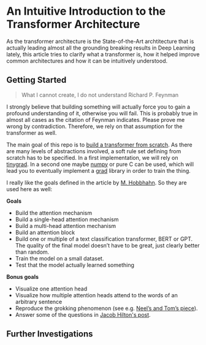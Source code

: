 # An Intuitive Introduction to the Transformer Architecture

As the transformer architecture is the State-of-the-Art archtitecture that is actually leading almost all the 
grounding breaking results in Deep Learning lately, this article tries to clarify what a transformer is, how it helped improve 
common architectures and how it can be intuitively understood.

## Getting Started

> What I cannot create, I do not understand
Richard P. Feynman

I strongly believe that building something will actually force you to gain a profound understanding of it, otherwise you will fail.
This is probably true in almost all cases as the citation of Feynman indicates. Please prove me wrong by contradiction. Therefore, we rely on that assumption for the transformer as well.

The main goal of this repo is to [build a transformer from scratch](https://www.lesswrong.com/posts/98jCNefEaBBb7jwu6/building-a-transformer-from-scratch-ai-safety-up-skilling). As there are many levels of abstractions involved, a soft rule set defining from scratch has to be specified. In a first implementation, we will rely on [tinygrad](https://github.com/tinygrad/tinygrad/tree/master). In a second one maybe [numpy](https://numpy.org/) or pure C can be used, which will lead you to eventually implement a [grad](http://blog.ezyang.com/2019/05/pytorch-internals/) library in order to train the thing. 

I really like the goals defined in the article by [M. Hobbhahn](https://www.lesswrong.com/posts/98jCNefEaBBb7jwu6/building-a-transformer-from-scratch-ai-safety-up-skilling). So they are used here as well:

**Goals**

- Build the attention mechanism
- Build a single-head attention mechanism
- Build a multi-head attention mechanism
- Build an attention block 
- Build one or multiple of a text classification transformer, BERT or GPT. The quality of the final model doesn’t have to be great, just clearly better than random.
- Train the model on a small dataset. 
- Test that the model actually learned something

**Bonus goals**

- Visualize one attention head
- Visualize how multiple attention heads attend to the words of an arbitrary sentence
- Reproduce the grokking phenomenon (see e.g. [Neel’s and Tom’s piece](https://www.lesswrong.com/posts/N6WM6hs7RQMKDhYjB/a-mechanistic-interpretability-analysis-of-grokking)). 
- Answer some of the questions in [Jacob Hilton's post](https://github.com/jacobhilton/deep_learning_curriculum/blob/master/1-Transformers.md).


## Further Investigations

